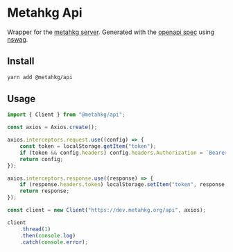 # Metahkg Api

Wrapper for the [metahkg server](https://gitlab.com/metahkg/metahkg-server).
Generated with the [openapi spec](https://gitlab.com/metahkg/metahkg-server/-/blob/master/openapi.yaml) using [nswag](https://github.com/RicoSuter/NSwag).

## Install

```bash
yarn add @metahkg/api
```

## Usage

```typescript
import { Client } from "@metahkg/api";

const axios = Axios.create();

axios.interceptors.request.use((config) => {
    const token = localStorage.getItem("token");
    if (token && config.headers) config.headers.Authorization = `Bearer ${token}`;
    return config;
});

axios.interceptors.response.use((response) => {
    if (response.headers.token) localStorage.setItem("token", response.headers.token);
    return response;
});

const client = new Client("https://dev.metahkg.org/api", axios);

client
    .thread(1)
    .then(console.log)
    .catch(console.error);
```
